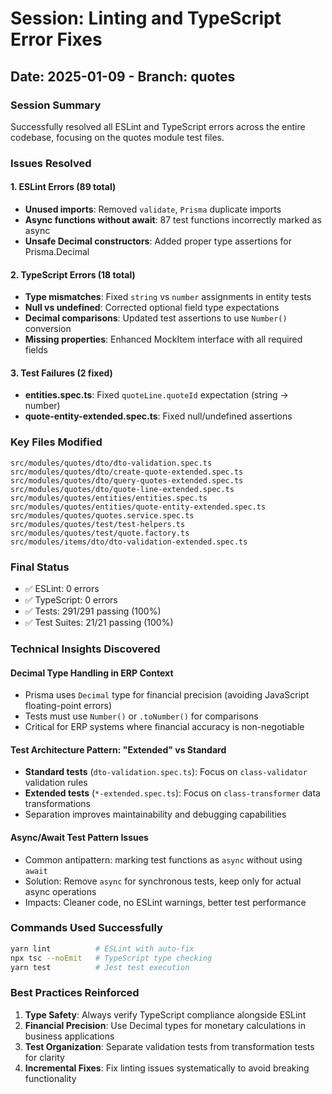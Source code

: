 # Session: Linting and TypeScript Error Fixes

## Date: 2025-01-09 - Branch: quotes

### Session Summary
Successfully resolved all ESLint and TypeScript errors across the entire codebase, focusing on the quotes module test files.

### Issues Resolved

#### 1. ESLint Errors (89 total)
- **Unused imports**: Removed `validate`, `Prisma` duplicate imports
- **Async functions without await**: 87 test functions incorrectly marked as async
- **Unsafe Decimal constructors**: Added proper type assertions for Prisma.Decimal

#### 2. TypeScript Errors (18 total)  
- **Type mismatches**: Fixed `string` vs `number` assignments in entity tests
- **Null vs undefined**: Corrected optional field type expectations
- **Decimal comparisons**: Updated test assertions to use `Number()` conversion
- **Missing properties**: Enhanced MockItem interface with all required fields

#### 3. Test Failures (2 fixed)
- **entities.spec.ts**: Fixed `quoteLine.quoteId` expectation (string → number)  
- **quote-entity-extended.spec.ts**: Fixed null/undefined assertions

### Key Files Modified
```
src/modules/quotes/dto/dto-validation.spec.ts
src/modules/quotes/dto/create-quote-extended.spec.ts  
src/modules/quotes/dto/query-quotes-extended.spec.ts
src/modules/quotes/dto/quote-line-extended.spec.ts
src/modules/quotes/entities/entities.spec.ts
src/modules/quotes/entities/quote-entity-extended.spec.ts
src/modules/quotes/quotes.service.spec.ts
src/modules/quotes/test/test-helpers.ts
src/modules/quotes/test/quote.factory.ts
src/modules/items/dto/dto-validation-extended.spec.ts
```

### Final Status
- ✅ ESLint: 0 errors
- ✅ TypeScript: 0 errors  
- ✅ Tests: 291/291 passing (100%)
- ✅ Test Suites: 21/21 passing (100%)

### Technical Insights Discovered

#### Decimal Type Handling in ERP Context
- Prisma uses `Decimal` type for financial precision (avoiding JavaScript floating-point errors)
- Tests must use `Number()` or `.toNumber()` for comparisons
- Critical for ERP systems where financial accuracy is non-negotiable

#### Test Architecture Pattern: "Extended" vs Standard
- **Standard tests** (`dto-validation.spec.ts`): Focus on `class-validator` validation rules
- **Extended tests** (`*-extended.spec.ts`): Focus on `class-transformer` data transformations
- Separation improves maintainability and debugging capabilities

#### Async/Await Test Pattern Issues
- Common antipattern: marking test functions as `async` without using `await`
- Solution: Remove `async` for synchronous tests, keep only for actual async operations
- Impacts: Cleaner code, no ESLint warnings, better test performance

### Commands Used Successfully
```bash
yarn lint          # ESLint with auto-fix
npx tsc --noEmit   # TypeScript type checking
yarn test          # Jest test execution
```

### Best Practices Reinforced
1. **Type Safety**: Always verify TypeScript compliance alongside ESLint
2. **Financial Precision**: Use Decimal types for monetary calculations in business applications  
3. **Test Organization**: Separate validation tests from transformation tests for clarity
4. **Incremental Fixes**: Fix linting issues systematically to avoid breaking functionality